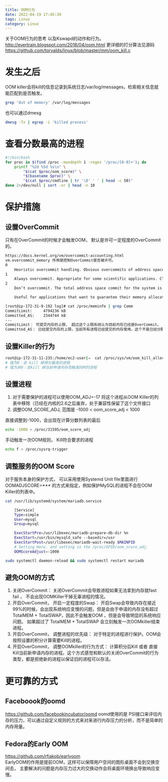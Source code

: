 ```yaml
---
title: OOM行为
date: 2022-04-19 17:45:39
tags: Linux
category: Linux
---
```


关于OOM行为的思考 以及Kswapd的动作和行为。
http://evertrain.blogspot.com/2018/04/oom.html
更详细的打分算法见源码  https://github.com/torvalds/linux/blob/master/mm/oom_kill.c

<!-- more -->
# 发生之后
OOM killer会将kill的信息记录到系统日志/var/log/messages，检索相关信息就能匹配到是否触发。
```bash
grep 'Out of memory' /var/log/messages
```
也可以通过dmesg
```bash
dmesg -Tx | egrep -i 'killed process'
```

# 查看分数最高的进程
```bash
#!/bin/bash
for proc in $(find /proc -maxdepth 1 -regex '/proc/[0-9]+'); do
    printf "%2d %5d %s\n" \
        "$(cat $proc/oom_score)" \
        "$(basename $proc)" \
        "$(cat $proc/cmdline | tr '\0' ' ' | head -c 50)"
done 2>/dev/null | sort -nr | head -n 10
```

# 保护措施
## 设置OverCommit
只有在OverCommit的时候才会触发OOM， 默认是许可一定程度的OverCommit的。 
```bash
https://docs.kernel.org/vm/overcommit-accounting.html
vm.overcommit_memory 作用是控制OverCommit是否被许可。
0
    Heuristic overcommit handling. Obvious overcommits of address space are refused. Used for a typical system. It ensures a seriously wild allocation fails while allowing overcommit to reduce swap usage. root is allowed to allocate slightly more memory in this mode. This is the default.
1
    Always overcommit. Appropriate for some scientific applications. Classic example is code using sparse arrays and just relying on the virtual memory consisting almost entirely of zero pages.
2
    Don’t overcommit. The total address space commit for the system is not permitted to exceed swap + a configurable amount (default is 50%) of physical RAM. Depending on the amount you use, in most situations this means a process will not be killed while accessing pages but will receive errors on memory allocation as appropriate.

    Useful for applications that want to guarantee their memory allocations will be available in the future without having to initialize every page.

[root@ip-172-31-9-192 log]# cat /proc/meminfo | grep Comm
CommitLimit:     4794236 kB
Committed_AS:    2344744 kB
---
CommitLimit： 可提交内存的上限， 超过这个上限系统认为目前内存已经是OverCommit。
Committed_AS： 已经提交内存的上限，当前所有进程已经提交的内存使用，这个不是已经分配出去的， 是进程申请的。
```

## 设置Killer的行为
```bash
root@ip-172-31-11-235:/home/ec2-user|⇒  cat /proc/sys/vm/oom_kill_allocating_task
# 值为0：会 kill 掉得分最高的进程
# 值为非0：会kill 掉当前申请内存而触发OOM的进程
```

## 设置进程
1. 对于需要保护的进程可以使用OOM_ADJ=-17 将这个进程从OOM Killer的列表中移除（已经在内核的2.6之后废弃，处于兼容性保留了这个文件接口
2. 调整OOM_SCORE_ADJ, 范围是 -1000 < oom_score_adj < 1000

直接调整到-1000，会出现在计算分数列表的最后
  ```bash
  echo -1000 > /proc/31595/oom_score_adj
  ```
  
  手动触发一次OOM规则， Kill符合要求的进程
  ```bash
  echo f > /proc/sysrq-trigger
  ```

## 调整服务的OOM Score
对于服务本身的保护方式， 可以采用使用Systemd Unit file里面进行 OOMADJSCORE=*** 的方式来指定，例如保护MySQL的进程不会在OOM Killer的列表中。
```bash
cat /usr/lib/systemd/system/mariadb.service

    [Service]
    Type=simple
    User=mysql
    Group=mysql

    ExecStartPre=/usr/libexec/mariadb-prepare-db-dir %n
    ExecStart=/usr/bin/mysqld_safe --basedir=/usr
    ExecStartPost=/usr/libexec/mariadb-wait-ready $MAINPID
    # Setting Here. and setting in the /proc/$PID/oom_score_adj.
    OOMScoreAdjust=-1000

sudo systemctl daemon-reload && sudo systemctl restart mariadb
```

## 避免OOM的方式
1. 关闭OverCommit： 关闭OverCommit会导致进程如果无法拿到内存就fast fail ， 不会出现OOMKiller干掉无辜进程的情况。
2. 开启OverCommit， 开启一定程度的Swap： 开启Swap会导致内存在接近99%的时候，会出现系统响应变慢的问题，但是会由于申请的内存没有超过TotalMEM + TotalSWAP，因此不会触发OOM ，但是会导致明显的系统响应问题。 如果超过了 TotalMEM + TotalSWAP 会立刻触发一次OOMkiller结束进程。
3. 开启OverCommit， 调整进程的优先级： 对于特定的进程进行保护。OOM会按照设置的积分计算需要Kill的进程。
4. 开启OverCommit， 调整OOMkiller的行为方式： 计算积分后Kill 或者 直接Kill当前新申请内存的进程。这个方式感觉和默认的关闭OverCommit的行为类型，都是拒绝新的进程以保证旧的进程可以存活。


# 更可靠的方式
## Faceboook的oomd
https://github.com/facebookincubator/oomd
oomd使用的是 PSI接口来评估内存的压力，可以通过自定义规则的方式来对来进行内存压力的分析，而不是简单的内存用量。

## Fedora的Early OOM
https://github.com/rfjakob/earlyoom  
EarlyOOM的作用是提前OOM，这样可以保障用户空间的图形桌面不会到交换空间去， 主要解决的问题是内存压力过大的交换动作会将桌面环境换出导致响应变慢。
